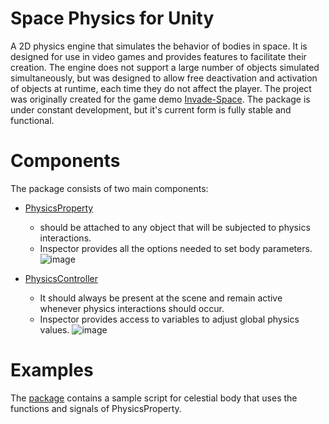 # Space Physics for Unity
A 2D physics engine that simulates the behavior of bodies in space. It is designed for use in video games and provides features to facilitate their creation. 
The engine does not support a large number of objects simulated simultaneously, but was designed to allow free deactivation and activation of objects at runtime, each time they do not affect the player.
The project was originally created for the game demo [Invade-Space](https://github.com/OskarSzafer/invade-space). The package is under constant development, but it's current form is fully stable and functional.
# Components
The package consists of two main components:
- [PhysicsProperty](/PhysicsSystem/Runtime/PhysicsProperty.cs)
  - should be attached to any object that will be subjected to physics interactions.
  - Inspector provides all the options needed to set body parameters.
![image](https://github.com/OskarSzafer/Space-Physics-for-Unity/assets/68118272/7f581a2a-647e-4a15-ad88-f1a73dcef22d)

- [PhysicsController](/PhysicsSystem/Runtime/PhysicsController.cs)
  - It should always be present at the scene and remain active whenever physics interactions should occur.
  - Inspector provides access to variables to adjust global physics values.
![image](https://github.com/OskarSzafer/Space-Physics-for-Unity/assets/68118272/b76fbbc5-c463-4e8b-a31a-5b97564f8087)

# Examples
The [package](SpacePhysicsForUnity.unitypackage) contains a sample script for celestial body that uses the functions and signals of PhysicsProperty.
